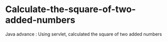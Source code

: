 # Calculate-the-square-of-two-added-numbers
Java advance : Using servlet, calculated the square of two added numbers
